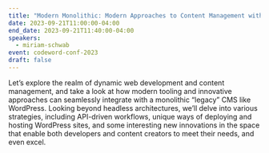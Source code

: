 ```yaml
---
title: "Modern Monolithic: Modern Approaches to Content Management with a Monolithic CMS"
date: 2023-09-21T11:00:00-04:00
end_date: 2023-09-21T11:40:00-04:00
speakers:
  - miriam-schwab
event: codeword-conf-2023
draft: false
---
```


Let’s explore the realm of dynamic web development and content management, and take a look at how modern tooling and innovative approaches can seamlessly integrate with a monolithic “legacy” CMS like WordPress. Looking beyond headless architectures, we’ll delve into various strategies, including API-driven workflows, unique ways of deploying and hosting WordPress sites, and some interesting new innovations in the space that enable both developers and content creators to meet their needs, and even excel.